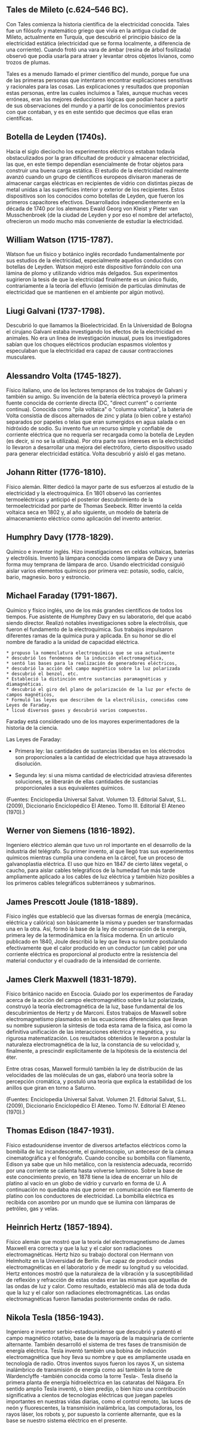 Tales de Mileto (c.624–546 BC).
-------------------------------

Con Tales comienza la historia científica de la electricidad conocida. Tales fue un filósofo y
matemático griego que vivía en la antigua ciudad de Mileto, actualmente en Turquía, que descubrió
el principio básico de la electricidad estática (electricidad que se forma localmente, a diferencia
de una corriente). Cuando frotó una vara de ámbar (resina de árbol fosilizada)
observó que podía usarla para atraer y levantar otros objetos livianos,
como trozos de plumas.

Tales es a menudo llamado el primer científico del mundo, porque
fue una de las primeras personas que intentaron encontrar explicaciones
sensitivas y racionales para las cosas. Las explicaciones y resultados que proponían estas personas, entre las cuales
incluimos a Tales, aunque muchas veces erróneas, eran las mejores deducciones lógicas que podían hacer 
a partir de sus observaciones del mundo y a partir de los conocimientos previos con que contaban, y es en este
sentido que decimos que ellas eran científicas.


Botella de Leyden (1740s).
--------------------------

Hacia el siglo dieciocho los experimentos eléctricos estaban todavía obstaculizados
por la gran dificultad de producir y almacenar electricidad, las que, en este tiempo
dependían esencialmente de frotar objetos para construir una buena carga estática.
El estudio de la electricidad realmente avanzó cuando un grupo de científicos
europeos divisaron maneras de almacenar cargas eléctricas en recipientes de vidrio
con distintas piezas de metal unidas a las superficies interior y exterior de los recipientes.
Estos dispositivos son los conocidos como botellas de Leyden, que fueron los primeros
capacitores efectivos. Desarrollados independientemente en la década de 1740 por
los alemanes Ewald Georg von Kleist y Pieter van Musschenbroek (de la ciudad de
Leyden y por eso el nombre del artefacto), ofrecieron un modo mucho más conveniente
de estudiar la electricidad.


William Watson (1715-1787).
---------------------------

Watson fue un físico y botánico inglés recordado fundamentalmente por sus
estudios de la electricidad, especialmente aquellos conducidos con botellas
de Leyden. Watson mejoró este dispositivo forrándolo con una lámina de plomo
y utilizando vidrios más delgados. 
Sus experimentos sugirieron la tesis de que la electricidad finalmente es un
único fluido, contrariamente a la teoría del efluvio (emisión de partículas 
diminutas de electricidad que se mantienen en el ambiente por algún motivo). 


Liugi Galvani (1737-1798).
--------------------------

Descubrió lo que llamamos la Bioelectricidad. En la Universidad de Bologna
el cirujano Galvani estaba investigando los efectos de la electricidad en
animales. No era un linea de investigación inusual, pues los investigadores
sabían que los choques eléctricos producían espasmos violentos y especulaban
que la electricidad era capaz de causar contracciones musculares.


Alessandro Volta (1745-1827).
-----------------------------

Físico italiano, uno de los lectores tempranos de los trabajos de Galvani y 
también su amigo.
Su invención de la batería eléctrica proveyó la primera fuente conocida de
corriente directa (DC, "direct current" o corriente continua).
Conocida como "pila voltaica" o "columna voltaica", la batería de Volta
consistía de discos alternados de zinc y plata (o bien cobre y estaño) separados
por papeles o telas que eran sumergidos en agua salada o en hidróxido de sodio.
Su invento fue un recurso simple y confiable de corriente eléctrica que no
requería ser recargada como la botella de Leyden (es decir, si no se la 
utilizaba).
Por otra parte sus intereses en la electricidad lo llevaron a desarrollar una
mejora del electróforo, cierto dispositivo usado para generar electricidad
estática.
Volta descubrió y aisló el gas metano.


Johann Ritter (1776-1810).
--------------------------

Físico alemán. Ritter dedicó la mayor parte de sus esfuerzos al estudio de
la electricidad y la electroquímica. En 1801 observó las corrientes
termoeléctricas y anticipó el posterior descubrimiento de la termoelectricidad
por parte de Thomas Seebeck. 
Ritter inventó la celda voltaica seca en 1802 y, al año siguiente, un modelo
de batería de almacenamiento eléctrico como aplicación del invento anterior.


Humphry Davy (1778-1829).
-------------------------

Químico e inventor inglés. Hizo investigaciones en celdas voltaicas, baterías y
electrólisis. Inventó la lámpara conocida como lámpara de Davy y una forma muy 
temprana de lámpara de arco.
Usando electricidad consiguió aislar varios elementos químicos por primera vez:
potasio, sodio, calcio, bario, magnesio. boro y estroncio.


Michael Faraday (1791-1867). 
----------------------------

Químico y físico inglés, uno de los más grandes científicos de todos los tiempos. 
Fue asistente de Humphrey Davy en su laboratorio, del que acabó siendo director.
Realizó notables investigaciones sobre la 
electrólisis, que fueron el fundamento de la electroquímica. Sus trabajos
impulsaron diferentes ramas de la química pura y aplicada. 
En su honor se dio el nombre de faradio a la unidad de capacidad eléctrica.

	* propuso la nomenclatura electroquímica que se usa actualmente
	* descubrió los fenómenos de la inducción electromagnética, 
	* sentó las bases para la realización de generadores eléctricos,
	* descubrió la acción del campo magnético sobre la luz polarizada
	* descubrió el benzol, etc. 
	* Estableció la distinción entre sustancias paramagnéticas y diamagnéticas. 
    * descubrió el giro del plano de polarización de la luz por efecto de campos magnéticos, 
	* Formuló las leyes que describen de la electrólisis, conocidas como Leyes de Faraday.
    * licuó diversos gases y descubrió varios compuestos. 

Faraday está considerado uno de los mayores experimentadores de la historia de la ciencia.

Las Leyes de Faraday:

* Primera ley: las cantidades de sustancias 
  liberadas en los eléctrodos son proporcionales a la cantidad de electricidad que haya atravesado la disolución. 

* Segunda ley: si una misma cantidad de electricidad atraviesa diferentes soluciones, se liberarán de 
  ellas cantidades de sustancias proporcionales a sus equivalentes químicos.

(Fuentes: Enciclopedia Universal Salvat. Volumen 13. Editorial Salvat, S.L. (2009), Diccionario Enciclopédico El Ateneo.
Tomo III. Editorial El Ateneo (1970).)


Werner von Siemens (1816-1892).
-------------------------------

Ingeniero eléctrico alemán que tuvo un rol importante en el desarrollo
de la industria del telégrafo. Su primer invento, al que llegó tras sus
experimentos químicos mientras cumplía una condena en la cárcel, fue un
proceso de galvanoplastia eléctrica. El uso que hizo en 1847 de cierto látex
vegetal, o caucho, para aislar cables telegráficos de la humedad fue más tarde
ampliamente aplicado a los cables de luz eléctrica y también hizo posibles 
a los primeros cables telegráficos subterráneos y submarinos.


James Prescott Joule (1818-1889).
---------------------------------

Físico inglés que estableció que las diversas formas de energía (mecánica, 
eléctrica y calórica) son básicamente la misma y pueden ser transformadas
una en la otra. Así, formó la base de la ley de conservación de la energía,
primera ley de la termodinámica en la física moderna.
En un artículo publicado en 1840, Joule describió la ley que lleva su nombre
postulando efectivamente que el calor producido en un conductor (un cable) por 
una corriente eléctrica es proporcional al producto entre la resistencia
del material conductor y el cuadrado de la intensidad de corriente.


James Clerk Maxwell (1831-1879).
----------------------------------

Físico británico nacido en Escocia. Guiado por los experimentos de Faraday acerca de la acción
del campo electromagnético sobre la luz polarizada, construyó la teoría electromagnética de la luz,
base fundamental de los descubrimientos de Hertz y de Marconi. 
Estos trabajos de Maxwell sobre electromagnetismo plasmados en las ecuaciones diferenciales 
que llevan su nombre supusieron la síntesis de toda esta rama de la física, así como la definitiva
unificación de las interacciones eléctrica y magnética, y su rigurosa matematización. Los resultados 
obtenidos le llevaron a postular la naturaleza electromagnética de la luz, la constancia de su 
velocidad y, finalmente, a prescindir explícitamente de la hipótesis de la existencia del éter.

Entre otras cosas, Maxwell formuló también la ley de
distribución de las velocidades de las moléculas de un gas, elaboró una teoría sobre la percepción
cromática, y postuló una teoría que explica la estabilidad de los anillos que giran en torno a
Saturno.

(Fuentes: Enciclopedia Universal Salvat. Volumen 21. Editorial Salvat, S.L. (2009), Diccionario 
Enciclopédico El Ateneo. Tomo IV. Editorial El Ateneo (1970).)


Thomas Edison (1847-1931).
--------------------------

Físico estadounidense inventor de diversos artefactos eléctricos como la bombilla de luz incandescente, el
quinetoscopio, un antecesor de la cámara cinematográfica y 
el fonógrafo. Cuando concibe su bombilla con filamento, Edison ya sabe que un hilo metálico, con la resistencia
adecuada, recorrido por una corriente se calienta hasta volverse luminoso. Sobre la base de este conocimiento
previo, en 1878 tiene la idea de encerrar un hilo de platino al vacío en un globo de vidrio y curvarlo en
forma de U. A continuación no quedaba más que poner en comunicación ese filamento de platino con los 
conductores de electricidad. La bombilla eléctrica es recibida con asombro por un mundo que se ilumina con lámparas
de petróleo, gas y velas.


Heinrich Hertz (1857-1894).
---------------------------

Físico alemán que mostró que la teoría del electromagnetismo de James Maxwell era correcta y que la luz
y el calor son radiaciones electromagnéticas.
Hertz hizo su trabajo doctoral con Hermann von Helmholtz en la Universidad de Berlin. 
Fue capaz de producir ondas electromagnéticas en el laboratorio y de medir su longitud y su velocidad. 
Hertz entonces mostró que la
naturaleza de la vibración y la susceptibilidad de reflexión y refracción de estas ondas eran las mismas
que aquellas de las ondas de luz y calor. Como resultado, estableció más allá de toda duda que la luz y el calor
son radiaciones electromagnéticas.
Las ondas electromagnéticas fueron llamadas posteriormente ondas de radio.


Nikola Tesla (1856-1943).
-------------------------

Ingeniero e inventor serbio-estadounidense que descubrió y patentó el campo magnético rotativo,
base de la mayoría de la maquinaria de corriente alternante. También desarrolló el sistema de tres fases
de transmisión de energía eléctrica.
Tesla inventó también una bobina de inducción electromagnética que hoy lleva su nombre y que 
es ampliamente usada en tecnología de radio.
Otros inventos suyos fueron los rayos X, un sistema inalámbrico de transmisión de energía como
así también la torre de Wardenclyffe -también conocida como la torre Tesla-.
Tesla diseñó la primera planta de energía hidroeléctrica en las cataratas del Niágara.
En sentido amplio Tesla inventó, o bien predijo, o bien hizo una contribución significativa a cientos
de tecnologías eléctricas que juegan papeles importantes en nuestras vidas diarias, como el control
remoto, las luces de neón y fluorescentes, la transmisión inalámbrica, las computadoras, los rayos
láser, los robots y, por supuesto la corriente alternante, que es la base se nuestro sistema eléctrico
en el presente.
